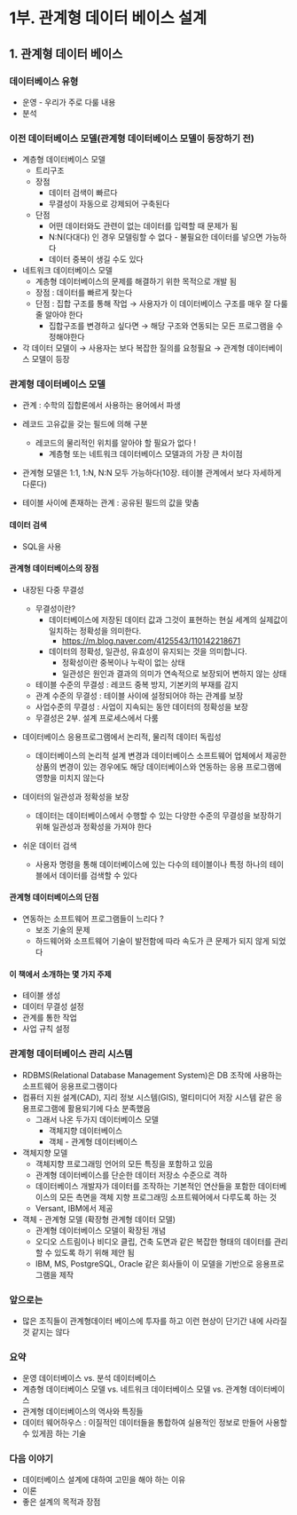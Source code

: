 # 1부. 관계형 데이터 베이스 설계

## 1. 관계형 데이터 베이스

### 데이터베이스 유형

- 운영 - 우리가 주로 다룰 내용
- 분석

### 이전 데이터베이스 모델(관계형 데이터베이스 모델이 등장하기 전)

- 계층형 데이터베이스 모델
  - 트리구조
  - 장점
    - 데이터 검색이 빠르다
    - 무결성이 자동으로 강제되어 구축된다
  - 단점
    - 어떤 데이터와도 관련이 없는 데이터를 입력할 때 문제가 됨
    - N:N(다대다) 인 경우 모델링할 수 없다 - 불필요한 데이터를 넣으면 가능하다
    - 데이터 중복이 생길 수도 있다
- 네트워크 데이터베이스 모델
  - 계층형 데이터베이스의 문제를 해결하기 위한 목적으로 개발 됨
  - 장점 : 데이터를 빠르게 찾는다
  - 단점 : 집합 구조를 통해 작업 → 사용자가 이 데이터베이스 구조를 매우 잘 다룰 줄 알아야 한다
    - 집합구조를 변경하고 싶다면 → 해당 구조와 연동되는 모든 프로그램을 수정해야한다
- 각 데이터 모델이 → 사용자는 보다 복잡한 질의를 요청필요 → 관계형 데이터베이스 모델이 등장

### 관계형 데이터베이스 모델

- 관계 : 수학의 집합론에서 사용하는 용어에서 파생
- 레코드 고유값을 갖는 필드에 의해 구분

  - 레코드의 물리적인 위치를 알아야 할 필요가 없다 !
    - 계층형 또는 네트워크 데이터베이스 모델과의 가장 큰 차이점

- 관계형 모델은 1:1, 1:N, N:N 모두 가능하다(10장. 테이블 관계에서 보다 자세하게 다룬다)
- 테이블 사이에 존재하는 관계 : 공유된 필드의 값을 맞춤

#### 데이터 검색

- SQL을 사용

#### 관계형 데이터베이스의 장점

- 내장된 다중 무결성
  - 무결성이란?
    - 데이터베이스에 저장된 데이터 값과 그것이 표현하는 현실 세계의 실제값이 일치하는 정확성을 의미한다.
      - https://m.blog.naver.com/4125543/110142218671
    - 데이터의 정확성, 일관성, 유효성이 유지되는 것을 의미합니다.
      - 정확성이란 중복이나 누락이 없는 상태
      - 일관성은 원인과 결과의 의미가 연속적으로 보장되어 변하지 않는 상태
  - 테이블 수준의 무결성 : 레코드 중복 방지, 기본키의 부재를 감지
  - 관계 수준의 무결성 : 테이블 사이에 설정되어야 하는 관계를 보장
  - 사업수준의 무결성 : 사업이 지속되는 동안 데이터의 정확성을 보장
  - 무결성은 2부. 설계 프로세스에서 다룸
- 데이터베이스 응용프로그램에서 논리적, 물리적 데이터 독립성

  - 데이터베이스의 논리적 설계 변경과 데이터베이스 소프트웨어 업체에서 제공한 상품의 변경이 있는 경우에도 해당 데이터베이스와 연동하는 응용 프로그램에 영향을 미치지 않는다

- 데이터의 일관성과 정확성을 보장

  - 데이터는 데이터베이스에서 수행할 수 있는 다양한 수준의 무결성을 보장하기 위해 일관성과 정확성을 가져야 한다

- 쉬운 데이터 검색
  - 사용자 명령을 통해 데이터베이스에 있는 다수의 테이블이나 특정 하나의 테이블에서 데이터를 검색할 수 있다

#### 관계형 데이터베이스의 단점

- 연동하는 소프트웨어 프로그램들이 느리다 ?
  - 보조 기술의 문제
  - 하드웨어와 소프트웨어 기술이 발전함에 따라 속도가 큰 문제가 되지 않게 되었다

#### 이 책에서 소개하는 몇 가지 주제

- 테이블 생성
- 데이터 무결성 설정
- 관계를 통한 작업
- 사업 규칙 설정

### 관계형 데이터베이스 관리 시스템

- RDBMS(Relational Database Management System)은 DB 조작에 사용하는 소프트웨어 응용프로그램이다
- 컴퓨터 지원 설계(CAD), 지리 정보 시스템(GIS), 멀티미디어 저장 시스템 같은 응용프로그램에 활용되기에 다소 분족했음
  - 그래서 나온 두가지 데이터베이스 모델
    - 객체지향 데이터베이스
    - 객체 - 관계형 데이터베이스
- 객체지향 모델
  - 객체지향 프로그래밍 언어의 모든 특징을 포함하고 있음
  - 관계형 데이터베이스를 단순한 데이터 저장소 수준으로 격하
  - 데이터베이스 개발자가 데이터를 조작하는 기본적인 연산들을 포함한 데이터베이스의 모든 측면을 객체 지향 프로그래밍 소프트웨어에서 다루도록 하는 것
  - Versant, IBM에서 제공
- 객체 - 관계형 모델 (확장형 관계형 데이터 모델)
  - 관계형 데이터베이스 모델이 확장된 개념
  - 오디오 스트림이나 비디오 클립, 건축 도면과 같은 복잡한 형태의 데이터를 관리할 수 있도록 하기 위해 제안 됨
  - IBM, MS, PostgreSQL, Oracle 같은 회사들이 이 모델을 기반으로 응용프로그램을 제작

### 앞으로는

- 많은 조직들이 관계형데이터 베이스에 투자를 하고 이런 현상이 단기간 내에 사라질 것 같지는 않다

### 요약

- 운영 데이터베이스 vs. 분석 데이터베이스
- 계층형 데이터베이스 모델 vs. 네트워크 데이터베이스 모델 vs. 관계형 데이터베이스
- 관계형 데이터베이스의 역사와 특징들
- 데이터 웨어하우스 : 이질적인 데이터들을 통합하여 실용적인 정보로 만들어 사용할 수 있게끔 하는 기술

### 다음 이야기

- 데이터베이스 설계에 대하여 고민을 해야 하는 이유
- 이론
- 좋은 설계의 목적과 장점
